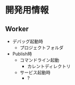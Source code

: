 # 開発用情報

## Worker

* デバッグ起動時
  * プロジェクトフォルダ
* Publish時
  * コマンドライン起動
    * カレントディレクトリ
  * サービス起動時
    * ?
